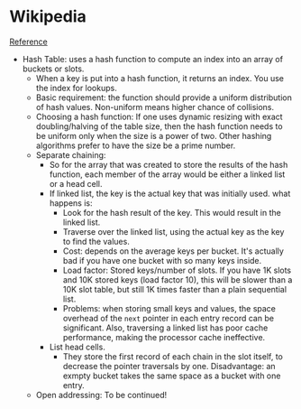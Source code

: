 # Wikipedia
[Reference](https://en.wikipedia.org/wiki/Hash_table)

- Hash Table: uses a hash function to compute an index into an array of buckets or slots.
  - When a key is put into a hash function, it returns an index. You use the index for lookups.
  - Basic requirement: the function should provide a uniform distribution of hash values. Non-uniform means higher chance of collisions.
  - Choosing a hash function: If one uses dynamic resizing with exact doubling/halving of the table size, then the hash function needs to be uniform only when the size is a power of two. Other hashing algorithms prefer to have the size be a prime number.
  - Separate chaining:
    - So for the array that was created to store the results of the hash function, each member of the array would be either a linked list or a head cell.
    - If linked list, the key is the actual key that was initially used. what happens is:
      - Look for the hash result of the key. This would result in the linked list.
      - Traverse over the linked list, using the actual key as the key to find the values.
      - Cost: depends on the average keys per bucket. It's actually bad if you have one bucket with so many keys inside.
      - Load factor: Stored keys/number of slots. If you have 1K slots and 10K stored keys (load factor 10), this will be slower than a 10K slot table, but still 1K times faster than a plain sequential list.
      - Problems: when storing small keys and values, the space overhead of the `next` pointer in each entry record can be significant. Also, traversing a linked list has poor cache performance, making the processor cache ineffective.
    - List head cells.
      - They store the first record of each chain in the slot itself, to decrease the pointer traversals by one. Disadvantage: an exmpty bucket takes the same space as a bucket with one entry.
  - Open addressing: To be continued!
